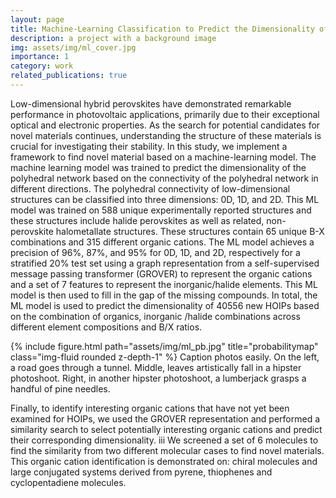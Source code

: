```yaml
---
layout: page
title: Machine-Learning Classification to Predict the Dimensionality of Hybrid Organic-Inorganic Halide Perovskites
description: a project with a background image
img: assets/img/ml_cover.jpg
importance: 1
category: work
related_publications: true
---
```


Low-dimensional hybrid perovskites have demonstrated remarkable performance in photovoltaic applications, primarily due to their exceptional optical and electronic properties. As the search for potential candidates for novel materials continues, understanding the structure of these materials is crucial for investigating their stability. In this study, we implement a framework to find novel material based on a machine-learning model. The machine learning model was trained to predict the dimensionality of the polyhedral network based on the connectivity of the polyhedral network in different directions. The polyhedral connectivity of low-dimensional structures can be classified into three dimensions: 0D, 1D, and 2D. This ML model was trained on 588 unique experimentally reported structures and these structures include halide perovskites as well as related, non-perovskite halometallate structures. These structures contain 65 unique B-X combinations and 315 different organic cations. The ML model achieves a precision of 96%, 87%, and 95% for 0D, 1D, and 2D, respectively for a stratified 20% test set using a graph representation from a self-supervised message passing transformer (GROVER) to represent the organic cations and a set of 7 features to represent the inorganic/halide elements. This ML model is then used to fill in the gap of the missing compounds. In total, the ML model is used to predict the dimensionality of 40556 new HOIPs based on the combination of organics, inorganic /halide combinations across different element compositions and B/X ratios. 

{% include figure.html path="assets/img/ml_pb.jpg" title="probabilitymap" class="img-fluid rounded z-depth-1" %}
Caption photos easily. On the left, a road goes through a tunnel. Middle, leaves artistically fall in a hipster photoshoot. Right, in another hipster photoshoot, a lumberjack grasps a handful of pine needles.


Finally, to identify interesting organic cations that have not yet been examined for HOIPs, we used the GROVER representation and performed a similarity search to select potentially interesting organic cations and predict their corresponding dimensionality.
iii
We screened a set of 6 molecules to find the similarity from two different molecular cases to find novel materials. This organic cation identification is demonstrated on: chiral molecules and large conjugated systems derived from pyrene, thiophenes and cyclopentadiene molecules.
